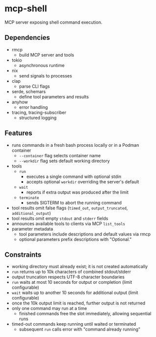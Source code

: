 # mcp-shell
MCP server exposing shell command execution.

## Dependencies
- rmcp
  - build MCP server and tools
- tokio
  - asynchronous runtime
- nix
  - send signals to processes
- clap
  - parse CLI flags
- serde, schemars
  - define tool parameters and results
- anyhow
  - error handling
- tracing, tracing-subscriber
  - structured logging

## Features
- runs commands in a fresh bash process locally or in a Podman container
  - `--container` flag selects container name
  - `--workdir` flag sets default working directory
- tools
  - `run`
    - executes a single command with optional stdin
    - accepts optional `workdir` overriding the server's default
  - `wait`
    - reports if extra output was produced after the limit
  - `terminate`
    - sends SIGTERM to abort the running command
- tool results omit false flags (`timed_out`, `output_truncated`, `additional_output`)
- tool results omit empty `stdout` and `stderr` fields
- announces available tools to clients via MCP `list_tools`
- parameter metadata
  - tool parameters include descriptions and default values via rmcp
  - optional parameters prefix descriptions with "Optional."

## Constraints
- working directory must already exist; it is not created automatically
- `run` returns up to 10k characters of combined stdout/stderr
- output truncation respects UTF-8 character boundaries
- `run` waits at most 10 seconds for output or completion (limit configurable)
- `wait` waits up to another 10 seconds for additional output (limit configurable)
- once the 10k output limit is reached, further output is not returned
- only one command may run at a time
  - finished commands free the slot immediately, allowing sequential runs
- timed-out commands keep running until waited or terminated
  - subsequent `run` calls error with "command already running"
